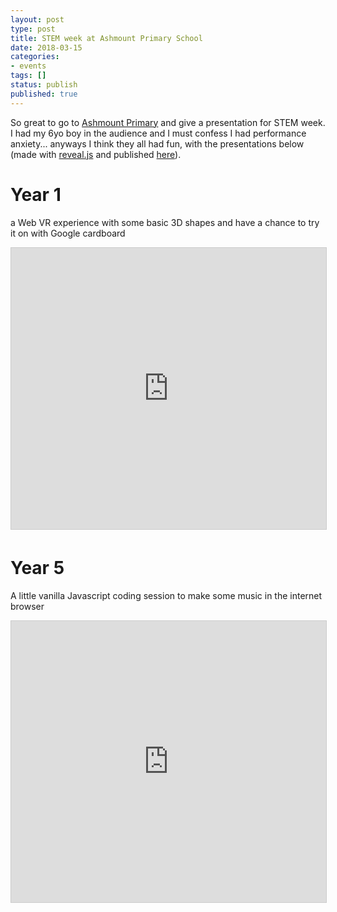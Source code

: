 ```yaml
---
layout: post
type: post
title: STEM week at Ashmount Primary School
date: 2018-03-15
categories:
- events
tags: []
status: publish
published: true
---
```


So great to go to [Ashmount Primary](http://www.ashmountprimaryschool.co.uk/) and give a presentation for STEM week. I had my 6yo boy in the audience and I must confess I had performance anxiety... anyways I think they all had fun, with the presentations below (made with [reveal.js](http://lab.hakim.se/reveal-js/) and published [here](https://github.com/grudelsud/STEM-1803)).

# Year 1

a Web VR experience with some basic 3D shapes and have a chance to try it on with Google cardboard

<iframe src="http://tom.londondroids.com/STEM-1803/slides/vr.html" width="550" height="450" frameborder="0" marginwidth="0" marginheight="0" scrolling="no" style="border:1px solid #CCC; border-width:1px; margin-bottom:5px; max-width: 100%;" allowfullscreen></iframe>

# Year 5

A little vanilla Javascript coding session to make some music in the internet browser

<iframe src="http://tom.londondroids.com/STEM-1803/slides/audio.html" width="550" height="450" frameborder="0" marginwidth="0" marginheight="0" scrolling="no" style="border:1px solid #CCC; border-width:1px; margin-bottom:5px; max-width: 100%;" allowfullscreen></iframe>
